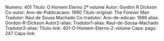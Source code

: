 Numero: 401
Titulo: O Homem Eterno 2º volume
Autor: Gordon R Dickson
Co-autor: 
Ano-de-Publicacaoo: 1990
Titulo-original: The Forever Man
Tradutor: Raul de Sousa Machado
Co-tradutor: 
Ano-de-edicao: 1986
alias: Gordon-R-Dickson
Autor2-alias: 
Tradutor1-alias: Raul-de-Sousa-Machado
Tradutor2-alias: 
Titulo-link: 401-O-Homem-Eterno-2-volume
Capa: 
pags: 247
Capa-link: